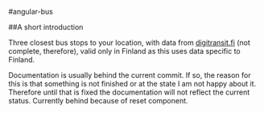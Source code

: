 #angular-bus

##A short introduction

Three closest bus stops to your location, with data from [digitransit.fi](https://digitransit.fi) (not complete, therefore), valid only in Finland as this uses data specific to Finland.

Documentation is usually behind the current commit. If so, the reason for this is that something is not finished or at the state I am not happy about it. Therefore until that is fixed the documentation will not reflect the current status. Currently behind because of reset component.